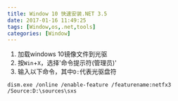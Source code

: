```yaml
---
title: Window 10 快速安装.NET 3.5
date: 2017-01-16 11:49:25
tags: [Window,os,.net,tools]
categories: [Window]
---
```

1. 加载windows 10镜像文件到光驱
2. 按`Win`+`X`，选择'命令提示符(管理员)' 
3. 输入以下命令，其中`D:`代表光驱盘符 
```shell
dism.exe /online /enable-feature /featurename:netfx3 /Source:D:\sources\sxs
```
